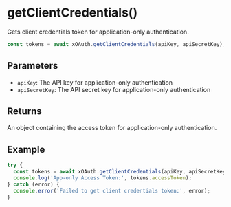 # getClientCredentials()

Gets client credentials token for application-only authentication.

```typescript
const tokens = await xOAuth.getClientCredentials(apiKey, apiSecretKey);
```

## Parameters

- `apiKey`: The API key for application-only authentication
- `apiSecretKey`: The API secret key for application-only authentication

## Returns

An object containing the access token for application-only authentication.

## Example

```typescript
try {
  const tokens = await xOAuth.getClientCredentials(apiKey, apiSecretKey);
  console.log('App-only Access Token:', tokens.accessToken);
} catch (error) {
  console.error('Failed to get client credentials token:', error);
}
```
